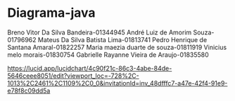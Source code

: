 # Diagrama-java
Breno Vitor Da Silva Bandeira-01344945
André Luiz de Amorim Souza-01796962
Mateus Da Silva Batista Lima-01813741
Pedro Henrique de Santana Amaral-01822257
Maria maezia duarte de souza-01811919
Vinicius melo morais-01830754
Gabrielle Rayanne Vieira de Araujo-01835580

https://lucid.app/lucidchart/4c90f21c-86c3-4abe-84de-5646ceee8051/edit?viewport_loc=-728%2C-1013%2C2461%2C1109%2C0_0&invitationId=inv_48dfffc7-a47e-42f4-91e9-e78f8c09dd5a
